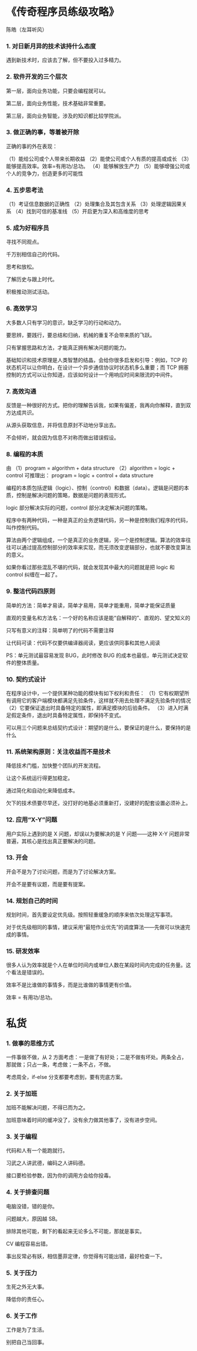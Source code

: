 # 《传奇程序员练级攻略》

陈皓（左耳听风）

### 1. 对日新月异的技术该持什么态度

遇到新技术时，应该去了解，但不要投入过多精力。

### 2. 软件开发的三个层次

第一层，面向业务功能，只要会编程就可以。

第二层，面向业务性能，技术基础非常重要。

第三层，面向业务智能，涉及的知识都比较学院派。

### 3. 做正确的事，等着被开除

正确的事的外在表现：

（1）能给公司或个人带来长期收益
（2）能使公司或个人有质的提高或成长
（3）能够提高效率。效率=有用功/总功。
（4）能够解放生产力
（5）能够增强公司或个人的竞争力，创造更多的可能性

### 4. 五步思考法

（1）考证信息数据的正确性
（2）处理集合及其包含关系
（3）处理逻辑因果关系
（4）找到可信的基准线
（5）开启更为深入和高维度的思考

### 5. 成为好程序员

寻找不同观点。

千万别相信自己的代码。

思考和放松。

了解历史与跟上时代。

积极推动测试活动。

### 6. 高效学习

大多数人只有学习的意识，缺乏学习的行动和动力。

要思辨，要践行，要总结和归纳，机械的重复不会带来质的飞跃。

只有掌握思路和方法，才能真正拥有解决问题的能力。

基础知识和技术原理是人类智慧的结晶，会给你很多启发和引导：例如，TCP 的状态机可以让你明白，在设计一个异步通信协议时状态机多么重要；而 TCP 拥塞控制的方式可以让你知道，应该如何设计一个用响应时间来限流的中间件。

### 7. 高效沟通

反馈是一种很好的方式。把你的理解告诉我，如果有偏差，我再向你解释，直到双方达成共识。

从源头获取信息，并将信息原封不动地分享出去。

不会倾听，就会因为信息不对称而做出错误假设。

### 8. 编程的本质

由
（1）program = algorithm + data structure
（2）algorithm = logic + control
可推理出：
program = logic + control + data structure

编程的本质包括逻辑（logic）、控制（control）和数据（data）。逻辑是问题的本质，控制是解决问题的策略，数据是问题的表现形式。

logic 部分解决实际的问题，control 部分决定解决问题的策略。

程序中有两种代码，一种是真正的业务逻辑代码，另一种是控制我们程序的代码，叫作控制代码。

算法由两个逻辑组成，一个是真正的业务逻辑，另一个是控制逻辑。算法的效率往往可以通过提高控制部分的效率来实现，而无须改变逻辑部分，也就不要改变算法的意义。

如果你看过那些混乱不堪的代码，就会发现其中最大的问题就是把 logic 和 control 纠缠在一起了。

### 9. 整洁代码四原则

简单的方法：简单才易读，简单才易用，简单才能重用，简单才能保证质量

直观的变量名和方法名：一个好的名称应该是能“自解释的”、直观的、望文知义的

只写有意义的注释：简单明了的代码不需要注释

让代码可读：代码不仅要供编译器阅读，更应该供同事和其他人阅读

PS：单元测试最容易发现 BUG，此时修改 BUG 的成本也最低，单元测试决定软件的整体质量。

### 10. 契约式设计

在程序设计中，一个提供某种功能的模块有如下权利和责任：
（1）它有权期望所有调用它的客户端模块都满足先验条件，这样就不用去处理不满足先验条件的情况
（2）它要保证退出时具备特定的属性，即满足模块的后验条件。
（3）进入时满足假定条件，退出时具备特定属性，即保持不变式。

可以用三个问题来总结契约式设计：期望的是什么，要保证的是什么，要保持的是什么

### 11. 系统架构原则：关注收益而不是技术

降低技术门槛，加快整个团队的开发流程。

让这个系统运行得更加稳定。

通过简化和自动化来降低成本。

欠下的技术债要尽早还，没打好的地基必须重新打，没建好的配套设置必须补上。

### 12. 应用“X-Y”问题

用户实际上遇到的是 X 问题，却误以为要解决的是 Y 问题——这种 X-Y 问题非常普遍，其核心是找出真正要解决的问题。

### 13. 开会

开会不是为了讨论问题，而是为了讨论解决方案。

开会不是要有议题，而是要有提案。

### 14. 规划自己的时间

规划时间，首先要设定优先级。按照轻重缓急的顺序来依次处理这写事项。

对于优先级相同的事情，建议采用“最短作业优先”的调度算法——先做可以快速完成的事情。

### 15. 研发效率

很多人认为效率就是个人在单位时间内或单位人数在某段时间内完成的任务量。这个看法是错误的。

效率不是比谁做的事情多，而是比谁做的事情更有价值。

效率 = 有用功/总功。

# 私货

### 1. 做事的思维方式

一件事做不做，从 2 方面考虑：一是做了有好处；二是不做有坏处。两条全占，那就做；只占一条，考虑做；一条不占，不做。

考虑周全，if-else 分支都要考虑到，要有兜底方案。

### 2. 关于加班

加班不能解决问题，不得已而为之。

加班意味着时间的缓冲没了，没有余力做其他事了，没有进步空间。

### 3. 关于编程

代码和人有一个能跑就行。

习武之人讲武德，编码之人讲码德。

接口要检验参数，因为你的调用方会给你投毒。

### 4. 关于排查问题

电脑没错，错的是你。

问题越大，原因越 SB。

排除其他可能，剩下的看起来无论多么不可能，那就是事实。

CV 编程容易出错。

事出反常必有妖，相信墨菲定律，你觉得有可能出错，最好检查一下。

### 5. 关于压力

生死之外无大事。

降低你的责任心。

### 6. 关于工作

工作是为了生活。

别把自己当回事。

